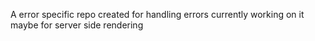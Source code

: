 A error specific repo created for handling errors
currently working on it
maybe for server side rendering
